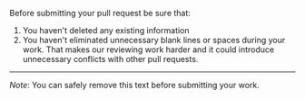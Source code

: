 Before submitting your pull request be sure that:

1. You haven't deleted any existing information
2. You haven't eliminated unnecessary blank lines or spaces during your work.
   That makes our reviewing work harder and it could introduce unnecessary
   conflicts with other pull requests.

----

*Note*: You can safely remove this text before submitting your work.